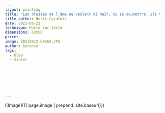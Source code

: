 ```yaml
---
layout: painting
title: "Les blessés de l’âme ne veulent ni haïr, ni se soumettre. Ils veulent juste s’en sortir."                      
title_author: Boris Cyrulnik                                         
date: 2021-08-22
technique: Huile sur toile 
dimensions: 60x60
price:
image: 20210822-60x60.JPG
author: Garanse
tags:
  - Bleu
  - Violet
  
  
  
  
  
  
  
---
```

![Image]({{ page.image | prepend: site.baseurl}})

